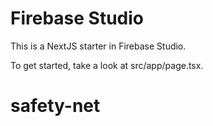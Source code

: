 # Firebase Studio

This is a NextJS starter in Firebase Studio.

To get started, take a look at src/app/page.tsx.
# safety-net
